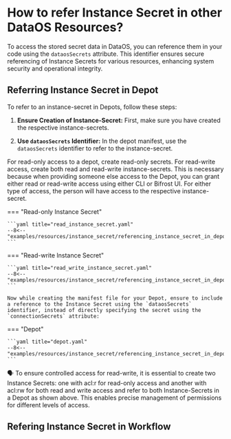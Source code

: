 # How to refer Instance Secret in other DataOS Resources?

To access the stored secret data in DataOS, you can reference them in your code using the `dataosSecrets` attribute. This identifier ensures secure referencing of Instance Secrets for various resources, enhancing system security and operational integrity.

## **Referring Instance Secret in Depot**

To refer to an instance-secret in Depots, follow these steps:

1. **Ensure Creation of Instance-Secret:** First, make sure you have created the respective instance-secrets.

2. **Use `dataosSecrets` Identifier:** In the depot manifest, use the `dataosSecrets` identifier to refer to the instance-secret.

For read-only access to a depot, create read-only secrets. For read-write access, create both read and read-write instance-secrets. This is necessary because when providing someone else access to the Depot, you can grant either read or read-write access using either CLI or Bifrost UI. For either type of access, the person will have access to the respective instance-secret.

=== "Read-only Instance Secret"

    ```yaml title="read_instance_secret.yaml"
    --8<-- "examples/resources/instance_secret/referencing_instance_secret_in_depot/sample_secret_r.yaml"
    ```

=== "Read-write Instance Secret"

    ```yaml title="read_write_instance_secret.yaml"
    --8<-- "examples/resources/instance_secret/referencing_instance_secret_in_depot/sample_secret_rw.yaml"
    ```

    Now while creating the manifest file for your Depot, ensure to include a reference to the Instance Secret using the `dataosSecrets` identifier, instead of directly specifying the secret using the `connectionSecrets` attribute:

=== "Depot"

    ```yaml title="depot.yaml"
    --8<-- "examples/resources/instance_secret/referencing_instance_secret_in_depot/sample_depot.yaml"
    ```

<aside class="callout">

🗣️ To ensure controlled access for read-write, it is essential to create two Instance Secrets: one with acl:r for read-only access and another with acl:rw for both read and write access and refer to both Instance-Secrets in a Depot as shown above. This enables precise management of permissions for different levels of access.

</aside>

## **Refering Instance Secret in Workflow**

